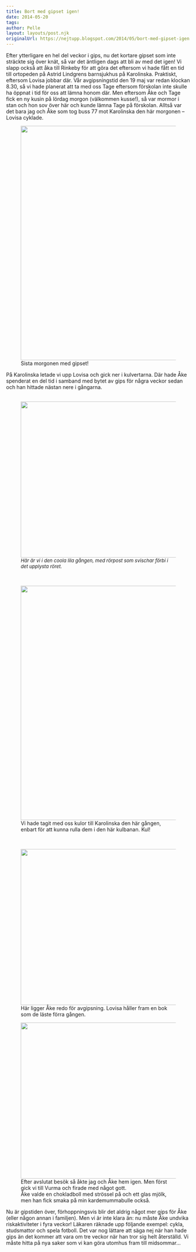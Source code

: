 ```yaml
---
title: Bort med gipset igen!
date: 2014-05-20
tags: 	
author: Pelle
layout: layouts/post.njk
originalUrl: https://nejtupp.blogspot.com/2014/05/bort-med-gipset-igen.html
---
```


Efter ytterligare en hel del veckor i gips, nu det kortare gipset som inte sträckte sig över knät, så var det äntligen dags att bli av med det igen! Vi slapp också att åka till Rinkeby för att göra det eftersom vi hade fått en tid till ortopeden på Astrid Lindgrens barnsjukhus på Karolinska. Praktiskt, eftersom Lovisa jobbar där. Vår avgipsningstid den 19 maj var redan klockan 8.30, så vi hade planerat att ta med oss Tage eftersom förskolan inte skulle ha öppnat i tid för oss att lämna honom där. Men eftersom Åke och Tage fick en ny kusin på lördag morgon (välkommen kusse!), så var mormor i stan och hon sov över här och kunde lämna Tage på förskolan. Alltså var det bara jag och Åke som tog buss 77 mot Karolinska den här morgonen – Lovisa cyklade.</div>

<figure>
	<img src="../../../../img/Dags+fo%CC%88r+avgipsning+igen-PERK5930.jpg" height="640">
	<figcaption>Sista morgonen med gipset!</figcaption>
</figure>På Karolinska letade vi upp Lovisa och gick ner i kulvertarna. Där hade Åke spenderat en del tid i samband med bytet av gips för några veckor sedan och han hittade nästan nere i gångarna.<br><br>

<figure>
	<img src="../../../../img/Dags+fo%CC%88r+avgipsning+igen-PERK5950.jpg" height="426">
	<figcaption><span style="text-align: start;"><i><span style="font-size: small;">Här är vi i den coola lila gången, med rörpost som svischar förbi i det upplysta röret.</span></i></span></figcaption>
</figure>

<br>

<figure>
	<img src="../../../../img/Dags+fo%CC%88r+avgipsning+igen-PERK5955.jpg" height="640">
	<figcaption>Vi hade tagit med oss kulor till Karolinska den här gången, <br>enbart för att kunna rulla dem i den här kulbanan. Kul!</i> </figcaption>
</figure>

<br>

<figure>
	<img src="../../../../img/Dags+fo%CC%88r+avgipsning+igen-PERK5958.jpg" height="426">
	<figcaption>Här ligger Åke redo för avgipsning. Lovisa håller fram en bok som de läste förra gången.</figcaption>
</figure>

<figure>
	<img src="../../../../img/Dags+fo%CC%88r+avgipsning+igen-PERK5966.jpg" height="426">
	<figcaption>Efter avslutat besök så åkte jag och Åke hem igen. Men först gick vi till Vurma och firade med något gott. <br>Åke valde en chokladboll med strössel på och ett glas mjölk, men han fick smaka på min kardemummabulle också.</figcaption>
</figure>Nu är gipstiden över, förhoppningsvis blir det aldrig något mer gips för Åke (eller någon annan i familjen). Men vi är inte klara än: nu måste Åke undvika riskaktiviteter i fyra veckor! Läkaren räknade upp följande exempel: cykla, studsmattor och spela fotboll. Det var nog lättare att säga nej när han hade gips än det kommer att vara om tre veckor när han tror sig helt återställd. Vi måste hitta på nya saker som vi kan göra utomhus fram till midsommar...<br><div>
